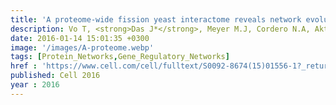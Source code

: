 ```yaml
---
title: 'A proteome-wide fission yeast interactome reveals network evolution principles from yeasts to human'
description: Vo T, <strong>Das J*</strong>, Meyer M.J, Cordero N.A, Akturk N, Wei X, Fair B.J, Degatano A.G, Fragoza R, Liu L.G, Matsuyama A, Trickey M, Horibata S, Grimson A, Yamano H, Yoshida M, Roth F.P, Pleiss J.A, Xia Y, Yu H
date: 2016-01-14 15:01:35 +0300
image: '/images/A-proteome.webp'
tags: [Protein_Networks,Gene_Regulatory_Networks]
href : 'https://www.cell.com/cell/fulltext/S0092-8674(15)01556-1?_returnURL=https%3A%2F%2Flinkinghub.elsevier.com%2Fretrieve%2Fpii%2FS0092867415015561%3Fshowall%3Dtrue'
published: Cell 2016
year : 2016
---
```

